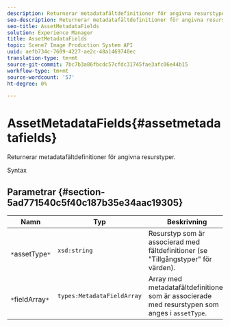```yaml
---
description: Returnerar metadatafältdefinitioner för angivna resurstyper.
seo-description: Returnerar metadatafältdefinitioner för angivna resurstyper.
seo-title: AssetMetadataFields
solution: Experience Manager
title: AssetMetadataFields
topic: Scene7 Image Production System API
uuid: aefb734c-7609-4227-ae2c-48a1469740ec
translation-type: tm+mt
source-git-commit: 7bc7b3a86fbcdc57cfdc31745fae3afc06e44b15
workflow-type: tm+mt
source-wordcount: '57'
ht-degree: 0%

---
```



# AssetMetadataFields{#assetmetadatafields}

Returnerar metadatafältdefinitioner för angivna resurstyper.

Syntax

## Parametrar {#section-5ad771540c5f40c187b35e34aac19305}

| Namn | Typ | Beskrivning |
|---|---|---|
| ` *`assetType`*` | `xsd:string` | Resurstyp som är associerad med fältdefinitioner (se &quot;Tillgångstyper&quot; för värden). |
| ` *`fieldArray`*` | `types:MetadataFieldArray` | Array med metadatafältdefinitioner som är associerade med resurstypen som anges i `assetType`. |

